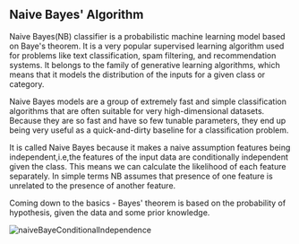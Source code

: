 ## Naive Bayes' Algorithm
Naive Bayes(NB) classifier is a probabilistic machine learning model based on Baye's theorem. It is a very popular supervised learning algorithm used for problems like text classification, spam filtering, and recommendation systems. It belongs to the family of generative learning algorithms, which means that it models the distribution of the inputs for a given class or category.

Naive Bayes models are a group of extremely fast and simple classification algorithms that are often suitable for very high-dimensional datasets. Because they are so fast and have so few tunable parameters, they end up being very useful as a quick-and-dirty baseline for a classification problem.

It is called Naive Bayes because it makes a naive assumption features being independent,i.e,the features of the input data are conditionally independent given the class. This means we can calculate the likelihood of each feature separately. In simple terms NB assumes that presence of one feature is unrelated to the presence of another feature.

Coming down to the basics - Bayes' theorem is based on the probability of hypothesis, given the data and some prior knowledge.

![naiveBayeConditionalIndependence](https://github.com/Squirrels-tech/Squirrels-tech.github.io/assets/20395827/f73e845a-d442-4b68-abb9-73315c65fa03)



